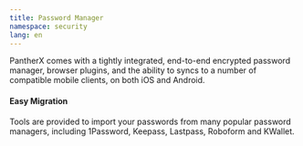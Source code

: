 ```yaml
---
title: Password Manager
namespace: security
lang: en
---
```


PantherX comes with a tightly integrated, end-to-end encrypted password manager, browser plugins, and the ability to syncs to a number of compatible mobile clients, on both iOS and Android.

#### Easy Migration

Tools are provided to import your passwords from many popular password managers, including 1Password, Keepass, Lastpass, Roboform and KWallet.